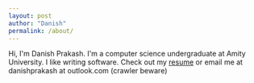 ```yaml
---
layout: post
author: "Danish"
permalink: /about/
---
```

Hi, I'm Danish Prakash. I'm a computer science undergraduate at Amity University. I like writing software. Check out my [resume](https://drive.google.com/file/d/1-RNHxMUmASwe01ydzTSZL5BXcrNpimC_/view?usp=sharing) or email me at danishprakash at outlook.com (crawler beware)

